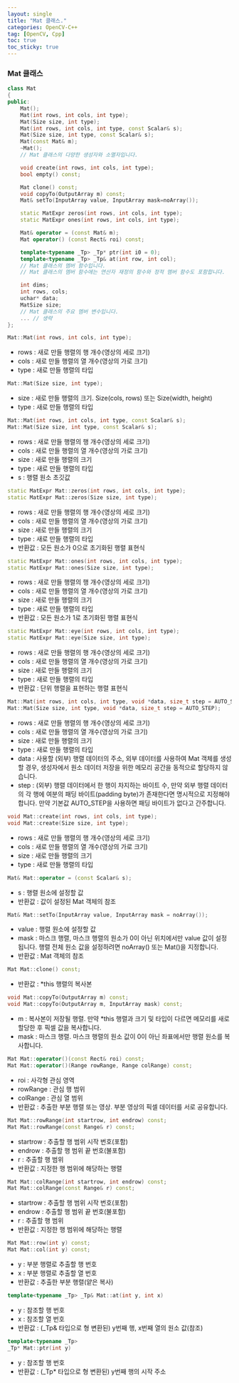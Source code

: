 ```yaml
---
layout: single
title: "Mat 클래스."
categories: OpenCV-C++
tag: [OpenCV, Cpp]
toc: true
toc_sticky: true
---
```

### Mat 클래스
```c++
class Mat
{
public:
    Mat();
    Mat(int rows, int cols, int type);
    Mat(Size size, int type);
    Mat(int rows, int cols, int type, const Scalar& s);
    Mat(Size size, int type, const Scalar& s);
    Mat(const Mat& m);
    ~Mat();
    // Mat 클래스의 다양한 생성자와 소멸자입니다.

    void create(int rows, int cols, int type);
    bool empty() const;

    Mat clone() const;
    void copyTo(OutputArray m) const;
    Mat& setTo(InputArray value, InputArray mask=noArray());

    static MatExpr zeros(int rows, int cols, int type);
    static MatExpr ones(int rows, int cols, int type);

    Mat& operator = (const Mat& m);
    Mat operator() (const Rect& roi) const;

    template<typename _Tp> _Tp* ptr(int i0 = 0);
    template<typename _Tp> _Tp& at(int row, int col);
    // Mat 클래스의 멤버 함수입니다.
    // Mat 클래스의 멤버 함수에는 연산자 재정의 함수와 정적 멤버 함수도 포함합니다.

    int dims;
    int rows, cols;
    uchar* data;
    MatSize size;
    // Mat 클래스의 주요 멤버 변수입니다.
    ... // 생략
};
```

```c++
Mat::Mat(int rows, int cols, int type);
```
- rows : 새로 만들 행렬의 행 개수(영상의 세로 크기)  
- cols : 새로 만들 행렬의 열 개수(영상의 가로 크기)  
- type : 새로 만들 행렬의 타입  

```c++
Mat::Mat(Size size, int type);
```
- size : 새로 만들 행렬의 크기. Size(cols, rows) 또는 Size(width, height)  
- type : 새로 만들 행렬의 타입  

```c++
Mat::Mat(int rows, int cols, int type, const Scalar& s);
Mat::Mat(Size size, int type, const Scalar& s);
```
- rows : 새로 만들 행렬의 행 개수(영상의 세로 크기)  
- cols : 새로 만들 행렬의 열 개수(영상의 가로 크기)  
- size : 새로 만들 행렬의 크기  
- type : 새로 만들 행렬의 타입  
- s : 행렬 원소 초깃값  

```c++
static MatExpr Mat::zeros(int rows, int cols, int type);
static MatExpr Mat::zeros(Size size, int type);
```
- rows : 새로 만들 행렬의 행 개수(영상의 세로 크기)  
- cols : 새로 만들 행렬의 열 개수(영상의 가로 크기)  
- size : 새로 만들 행렬의 크기  
- type : 새로 만들 행렬의 타입  
- 반환값 : 모든 원소가 0으로 초기화된 행렬 표현식  

```c++
static MatExpr Mat::ones(int rows, int cols, int type);
static MatExpr Mat::ones(Size size, int type);
```
- rows : 새로 만들 행렬의 행 개수(영상의 세로 크기)  
- cols : 새로 만들 행렬의 열 개수(영상의 가로 크기)  
- size : 새로 만들 행렬의 크기  
- type : 새로 만들 행렬의 타입  
- 반환값 : 모든 원소가 1로 초기화된 행렬 표현식  

```c++
static MatExpr Mat::eye(int rows, int cols, int type);
static MatExpr Mat::eye(Size size, int type);
```
- rows : 새로 만들 행렬의 행 개수(영상의 세로 크기)  
- cols : 새로 만들 행렬의 열 개수(영상의 가로 크기)  
- size : 새로 만들 행렬의 크기  
- type : 새로 만들 행렬의 타입  
- 반환값 : 단위 행렬을 표현하는 행렬 표현식  

```c++
Mat::Mat(int rows, int cols, int type, void *data, size_t step = AUTO_STEP);
Mat::Mat(Size size, int type, void *data, size_t step = AUTO_STEP);
```
- rows : 새로 만들 행렬의 행 개수(영상의 세로 크기)  
- cols : 새로 만들 행렬의 열 개수(영상의 가로 크기)  
- size : 새로 만들 행렬의 크기  
- type : 새로 만들 행렬의 타입  
- data : 사용할 (외부) 행렬 데이터의 주소, 외부 데이터를 사용하여 Mat 객체를 생성할 경우, 생성자에서 원소 데이터 저장을 위한 메모리 공간을 동적으로 할당하지 않습니다.  
- step : (외부) 행렬 데이터에서 한 행이 차지하는 바이트 수, 만약 외부 행렬 데이터의 각 행에 여분의 패딩 바이트(padding byte)가 존재한다면 명시적으로 지정해야 합니다. 만약 기본값 AUTO_STEP을 사용하면 패딩 바이트가 없다고 간주합니다.

```c++
void Mat::create(int rows, int cols, int type);
void Mat::create(Size size, int type);
```
- rows : 새로 만들 행렬의 행 개수(영상의 세로 크기)  
- cols : 새로 만들 행렬의 열 개수(영상의 가로 크기)  
- size : 새로 만들 행렬의 크기  
- type : 새로 만들 행렬의 타입  

```c++
Mat& Mat::operator = (const Scalar& s);
```
- s : 행렬 원소에 설정할 값  
- 반환값 : 값이 설정된 Mat 객체의 참조  

```c++
Mat& Mat::setTo(InputArray value, InputArray mask = noArray());
```
- value : 행렬 원소에 설정할 값  
- mask : 마스크 행렬, 마스크 행렬의 원소가 0이 아닌 위치에서만 value 값이 설정됩니다. 행렬 전체 원소 값을 설정하려면 noArray() 또는 Mat()을 지정합니다.  
- 반환값 : Mat 객체의 참조  

```c++
Mat Mat::clone() const;
```
- 반환값 : *this 행렬의 복사본  

```c++
void Mat::copyTo(OutputArray m) const;
void Mat::copyTo(OutputArray m, InputArray mask) const;
```
- m : 복사본이 저장될 행렬. 만약 *this 행렬과 크기 및 타입이 다르면 메모리를 새로 할당한 후 픽셀 값을 복사합니다.  
- mask : 마스크 행렬. 마스크 행렬의 원소 값이 0이 아닌 좌표에서만 행렬 원소를 복사합니다.  

```c++
Mat Mat::operator()(const Rect& roi) const;
Mat Mat::operator()(Range rowRange, Range colRange) const;
```
- roi : 사각형 관심 영역  
- rowRange : 관심 행 범위  
- colRange : 관심 열 범위  
- 반환값 : 추출한 부분 행렬 또는 영상. 부분 영상의 픽셀 데이터를 서로 공유합니다.  

```c++
Mat Mat::rowRange(int startrow, int endrow) const;
Mat Mat::rowRange(const Range& r) const;
```
- startrow : 추출할 행 범위 시작 번호(포함)  
- endrow : 추출할 행 범위 끝 번호(불포함)  
- r : 추출할 행 범위  
- 반환값 : 지정한 행 범위에 해당하는 행렬  

```c++
Mat Mat::colRange(int startrow, int endrow) const;
Mat Mat::colRange(const Range& r) const;
```
- startrow : 추출할 행 범위 시작 번호(포함)  
- endrow : 추출할 행 범위 끝 번호(불포함)  
- r : 추출할 행 범위  
- 반환값 : 지정한 행 범위에 해당하는 행렬  

```c++
Mat Mat::row(int y) const;
Mat Mat::col(int y) const;
```
- y : 부분 행렬로 추출할 행 번호  
- x : 부분 행렬로 추출할 열 번호  
- 반환값 : 추출한 부분 행렬(얕은 복사)  

```c++
template<typename _Tp> _Tp& Mat::at(int y, int x)
```
- y : 참조할 행 번호  
- x : 참조할 열 번호  
- 반환값 : (_Tp& 타입으로 형 변환된) y번째 행, x번째 열의 원소 값(참조)

```c++
template<typename _Tp>
_Tp* Mat::ptr(int y)
```
- y : 참조할 행 번호  
- 반환값 : (_Tp* 타입으로 형 변환된) y번째 행의 시작 주소  
